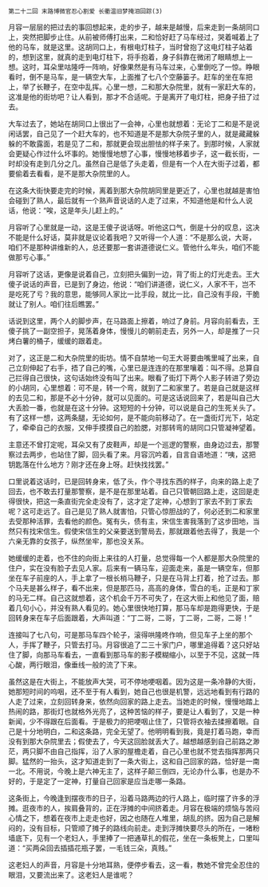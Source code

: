     第二十二回 末路博微官忍心割爱 长衢温旧梦掩泪回踪(3) 

   月容一层层的把过去的事回想起来，走的步子，越来是越慢，后来走到一条胡同口上，突然把脚步止住。从前被师傅打出来，二和恰好赶了马车经过，哭着喊着上了他的马车，就是这里。这胡同口上，有根电灯柱子，当时曾抱了这电灯柱子站着的，想到这里，就真的走到电灯柱下，将手抱着，身子斜靠在微闭了眼睛想上一想。这时，耳朵里咕隆呼一阵响，好像果然是有马车过来，心里倒吃了一惊。睁眼看时，倒不是马车，是一辆空大车，上面推了七八个空藤篓子。赶车的坐在车把上，举了长鞭子，在空中乱挥。心里一想，二和那大杂院里，就有一家赶大车的，这准是他的街坊吧？让人看到，那才不合适呢。于是离开了电灯柱，把身子扭了过去。

   大车过去了，她站在胡同口上很出了一会神，心里也就想着：无论丁二和是不是说闲话罢，自己见了一个赶大车的，也不知道是不是那大杂院子里的人，就是藏藏躲躲的不敢露面，若是见了二和，那就更会现出胆怯的样子来了。到那时候，人家就会更疑心作过什么坏事的。她慢慢地想了心事，慢慢地移着步子，这一截长街，一时却没有走到几分之几。虽然自己是低了头走着，但是有一个人在大街子过着，都要偷着去看看，是不是那大杂院里的人。

   在这条大街快要走完的时候，离着到那大杂院胡同里是更近了，心里也就越是害怕会碰到了熟人，最后就有一个熟声音说话的人走了过来，不知道他是和什么人说话，他说：“唉，这是年头儿赶上的。”

   月容听了心里就是一动，这是王傻子说话呀。听他这口气，倒是十分的叹息，这决不能是什么好话，莫非就是议论着我吧？又听得一个人道：“不是那么说，大哥，咱们不是那种讲维新的人，总还要那一套讲道德说仁义。管他什么年头，咱们不能做那亏心事。”

   月容听了这话，更像是说着自己，立刻把头偏到一边，背了街上的灯光走去。王大傻子说话的声音，已是到了身边，他说：“咱们讲道德，说仁义，人家不干，岂不是吃死了亏？我的意思，能够同人家比一比手段，就比一比，自己没有手段，干脆就让了别人。咱们往后瞧罢。”

   话说到这里，两个人的脚步声，在马路面上擦着，响过了身前。月容向前看去，王傻子挑了一副空担子，晃荡着身体，慢慢儿的朝前走去，另外一人，却是推了一只烤白薯的桶子，缓缓的跟着走。

   对了，这正是二和大杂院里的街坊。情不自禁地一句王大哥要由嘴里喊了出来，自己立刻伸起了右手，捂了自己的嘴，心里已是连连的在那里嚷着：叫不得。总算自己拦得自己很快，这句话始终没有叫了出来。眼看了街灯下两个人影子转进了旁边的小胡同，心里想着：可不是，转一个弯，就到了二和家里了。若是自己就是这样的去见二和，那是不必十分钟，就可以见面的。可是这话说回来了，若是叫自己大大丢脸一番，也就是在这十分钟。这短短的十分钟，可以说是自己的生死关头了。有了这样一想，这两条腿，无论如何，是不能向前移动了。在一盏街灯光下，站定了，牵牵自己的衣服，又伸手摸摸自己的脸腮，对那转弯的胡同口只管凝神望着。

   主意还不曾打定呢，耳朵又有了皮鞋声，却是一个巡逻的警察，由身边过去，那警察过去两步，也站住了脚，回头看了来。月容沉吟着，自言自语地道：“咦，这把钥匙落在什么地方？刚才还在身上呀。赶快找找罢。”

   口里说着这话时，已是回转身来，低了头，作个寻找东西的样子，向来的路上走了回去，也不敢去打量那警察，是不是在那里站着。自己只管朝回路上走，这回是走得很快，把这一条直街完全走没有了，这才定了定神，心想到丁家去不到丁家去呢？这可走远了。自己是见了熟人就害怕，只管心惊胆战的了，何必还到二和家里去受那种活罪，去看他的颜色。冤有头，债有主，宋信生害我落到了这步田地，当然只有找宋信生。假使宋信生的父亲要送到警局去，那就跟着他去得了，我是一个六亲无靠的女孩子，纵然坐牢，那也没关系。

   她缓缓的走着，也不住的向街上来往的人打量，总觉得每一个人都是那大杂院里的住户，实在没有脸子去见人家。后来有一辆马车，迎面走来，虽是一辆空车，但那坐在车子前座的人，手上拿了一根长梢马鞭子，只是在马背上打着，抢了过去。那个马夫是甚么样子，看不出来，但是那匹马，高高的身体，雪白的毛，正是和丁家的马无二样。自己这就想着，这个机会千万不可失了，在这大街上和他见了面，赔着几句小心，并没有熟人看见的。她心里很快地打算，那马车却是跑得更快，于是回转身来在车子后面跟着，大声叫道：“丁二哥，二哥，丁二哥，二哥，二哥！”

   连接叫了七八句，可是那马车四个轮子，滚得哄隆咚作响，但见车子上坐的那个人，手挥了鞭子，只管去打马。月容很追了二三十家门户，哪里追得着？这只好站住了脚，向那马车看去，一直看到那马车的影子模糊缩小，以至于不见，这就一阵心酸，两行眼泪，像垂线一般的流了下来。

   虽然这是在大街上，不能放声大哭，可不停地哽咽着。因为这是一条冷静的大街，她那短时间的呜咽，还不至于有人看到，她自己也很是机警，远远地看到有行路的人走了过来，立刻回转身来，依然向回家的路上走去。当她走的时候，慢慢地踏上热闹的路，那街灯也就格外光亮了，这种苦恼的样子，要是让人看到了，又是一种新闻，少不得跟在后面看。于是极力的把哽咽止住了，只管将衣袖去揉擦着眼。自己是十分地明白，二和这条路，完全无望了。他明明看到我，竟是打着马跑，幸而没有到那大杂院里去；假使去了，今天这回脸就丢大了。越想越感到自己前路之渺茫，两只脚不由自己指挥，沿了人家的屋檐走着，自己心里也就不觉去指挥那两只脚。猛然的一抬头，这才知道走到了一条大街上，这和自己回家的路，恰好是一南一北。不用说，今晚上是六神无主了，这样子颠三倒四，无论办什么事，也是办不好的，于是定了一定神，打量自己回家是应当走哪一条路。

   这条街上，今晚逢到摆夜市的日子，沿着马路两边的行人路上，临时摆了许多的浮摊。逛夜市的人，挨肩叠背的，正在浮摊的中间挤着走。月容在极端的烦恼与苦闷心情之下，想着在夜市上走走也好，因之也随在人堆里，胡乱的挤。因为自己是解闷的，没有目标，只管顺了摊子的路线向前走。走到浮摊快要尽头的所在，一堵粉墙底下，见有一个老妇人，手里捧了一把通草扎的假花，坐在一条板凳上，口里叫道：“买两朵回去插插花瓶子罢，一毛钱三朵，真贱。”

   这老妇人的声音，月容是十分地耳熟，便停步看去，这一看，教她不曾完全忍住的眼泪，又要流出来了。这老妇人是谁呢？

